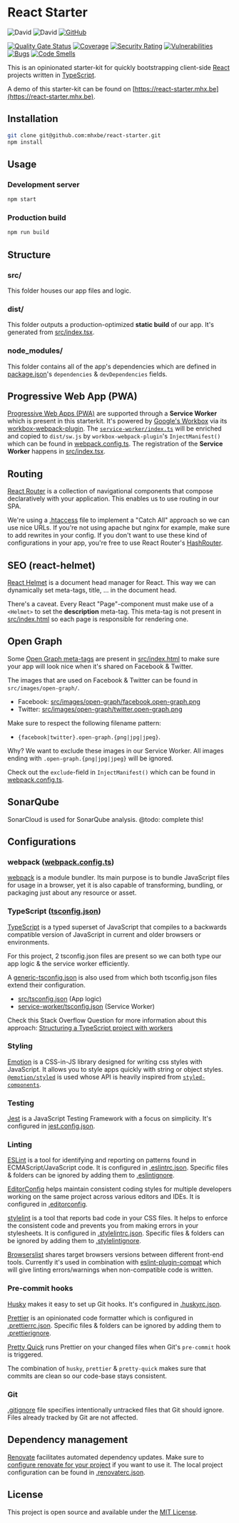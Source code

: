 # React Starter

![David](https://img.shields.io/david/mhxbe/react-starter)
![David](https://img.shields.io/david/dev/mhxbe/react-starter)
[![GitHub](https://img.shields.io/github/license/mhxbe/react-starter)](https://github.com/mhxbe/react-starter/blob/master/LICENSE)

[![Quality Gate Status](https://sonarcloud.io/api/project_badges/measure?project=mhxbe_react-starter&metric=alert_status)](https://sonarcloud.io/dashboard?id=mhxbe_react-starter)
[![Coverage](https://sonarcloud.io/api/project_badges/measure?project=mhxbe_react-starter&metric=coverage)](https://sonarcloud.io/dashboard?id=mhxbe_react-starter)
[![Security Rating](https://sonarcloud.io/api/project_badges/measure?project=mhxbe_react-starter&metric=security_rating)](https://sonarcloud.io/dashboard?id=mhxbe_react-starter)
[![Vulnerabilities](https://sonarcloud.io/api/project_badges/measure?project=mhxbe_react-starter&metric=vulnerabilities)](https://sonarcloud.io/dashboard?id=mhxbe_react-starter)
[![Bugs](https://sonarcloud.io/api/project_badges/measure?project=mhxbe_react-starter&metric=bugs)](https://sonarcloud.io/dashboard?id=mhxbe_react-starter)
[![Code Smells](https://sonarcloud.io/api/project_badges/measure?project=mhxbe_react-starter&metric=code_smells)](https://sonarcloud.io/dashboard?id=mhxbe_react-starter)

This is an opinionated starter-kit for quickly bootstrapping client-side [React](https://reactjs.org/) projects written in [TypeScript](https://www.typescriptlang.org/).

A demo of this starter-kit can be found on [https://react-starter.mhx.be](https://react-starter.mhx.be).

## Installation

```bash
git clone git@github.com:mhxbe/react-starter.git
npm install
```

## Usage

### Development server

```bash
npm start
```

### Production build

```bash
npm run build
```

## Structure

### src/

This folder houses our app files and logic.

### dist/

This folder outputs a production-optimized **static build** of our app. It's generated from [src/index.tsx](src/index.tsx).

### node_modules/

This folder contains all of the app's dependencies which are defined in [package.json](package.json)'s `dependencies` & `devDependencies` fields.

## Progressive Web App (PWA)

[Progressive Web Apps (PWA)](https://developer.mozilla.org/en-US/docs/Web/Progressive_web_apps) are supported through a **Service Worker** which is present in this starterkit. It's powered by [Google's Workbox](https://developers.google.com/web/tools/workbox) via its [workbox-webpack-plugin](https://developers.google.com/web/tools/workbox/modules/workbox-webpack-plugin). The [`service-worker/index.ts`](service-worker/index.ts) will be enriched and copied to `dist/sw.js` by `workbox-webpack-plugin`'s `InjectManifest()` which can be found in [webpack.config.ts](webpack.config.ts). The registration of the **Service Worker** happens in [src/index.tsx](src/index.tsx).

## Routing

[React Router](https://github.com/ReactTraining/react-router) is a collection of navigational components that compose declaratively with your application. This enables us to use routing in our SPA.

We're using a [.htaccess](.htaccess) file to implement a "Catch All" approach so we can use nice URLs. If you're not using apache but nginx for example, make sure to add rewrites in your config.
If you don't want to use these kind of configurations in your app, you're free to use React Router's [HashRouter](https://reactrouter.com/web/api/HashRouter).

## SEO (react-helmet)

[React Helmet](https://github.com/nfl/react-helmet) is a document head manager for React. This way we can dynamically set meta-tags, title, ... in the document head.

There's a caveat. Every React "Page"-component must make use of a `<Helmet>` to set the **description** meta-tag. This meta-tag is not present in [src/index.html](src/index.html) so each page is responsible for rendering one.

## Open Graph

Some [Open Graph meta-tags](https://ogp.me/) are present in [src/index.html](src/index.html) to make sure your app will look nice when it's shared on Facebook & Twitter.

The images that are used on Facebook & Twitter can be found in `src/images/open-graph/`.

- Facebook: [src/images/open-graph/facebook.open-graph.png](src/images/open-graph/facebook.open-graph.png)
- Twitter: [src/images/open-graph/twitter.open-graph.png](src/images/open-graph/twitter.open-graph.png)

Make sure to respect the following filename pattern:

- `{facebook|twitter}.open-graph.{png|jpg|jpeg}`.

Why? We want to exclude these images in our Service Worker. All images ending with `.open-graph.{png|jpg|jpeg}` will be ignored.

Check out the `exclude`-field in `InjectManifest()` which can be found in [webpack.config.ts](webpack.config.ts).

## SonarQube

SonarCloud is used for SonarQube analysis. @todo: complete this!

## Configurations

### webpack ([webpack.config.ts](webpack.config.ts))

[webpack](https://webpack.js.org/) is a module bundler. Its main purpose is to bundle JavaScript files for usage in a browser, yet it is also capable of transforming, bundling, or packaging just about any resource or asset.

### TypeScript ([tsconfig.json](tsconfig.json))

[TypeScript](https://www.typescriptlang.org/docs/handbook/tsconfig-json.html) is a typed superset of JavaScript that compiles to a backwards compatible version of JavaScript in current and older browsers or environments.

For this project, 2 tsconfig.json files are present so we can both type our app logic & the service worker efficiently.

A [generic-tsconfig.json](generic-tsconfig.json) is also used from which both tsconfig.json files extend their configuration.

- [src/tsconfig.json](src/tsconfig.json) (App logic)
- [service-worker/tsconfig.json](service-worker/tsconfig.json) (Service Worker)

Check this Stack Overflow Question for more information about this approach:
[Structuring a TypeScript project with workers](https://stackoverflow.com/questions/56356655/structuring-a-typescript-project-with-workers)

### Styling

[Emotion](https://emotion.sh/) is a CSS-in-JS library designed for writing css styles with JavaScript. It allows you to style apps quickly with string or object styles. [`@emotion/styled`](https://emotion.sh/docs/@emotion/styled) is used whose API is heavily inspired from [`styled-components`](https://www.styled-components.com/).

### Testing

[Jest](https://jestjs.io/) is a JavaScript Testing Framework with a focus on simplicity. It's configured in [jest.config.json](jest.config.json).

### Linting

[ESLint](http://eslint.org/) is a tool for identifying and reporting on patterns found in ECMAScript/JavaScript code. It is configured in [.eslintrc.json](.eslintrc.json). Specific files & folders can be ignored by adding them to [.eslintignore](.eslintignore).

[EditorConfig](https://editorconfig.org/) helps maintain consistent coding styles for multiple developers working on the same project across various editors and IDEs. It is configured in [.editorconfig](.editorconfig).

[stylelint](https://stylelint.io/) is a tool that reports bad code in your CSS files. It helps to enforce the consistent code and prevents you from making errors in your stylesheets. It is configured in [.stylelintrc.json](.stylelintrc.json). Specific files & folders can be ignored by adding them to [.stylelintignore](.stylelintignore).

[Browserslist](https://github.com/browserslist/browserslist) shares target browsers versions between different front-end tools.
Currently it's used in combination with [eslint-plugin-compat](https://github.com/amilajack/eslint-plugin-compat) which will give linting errors/warnings when non-compatible code is written.

### Pre-commit hooks

[Husky](https://github.com/typicode/husky) makes it easy to set up Git hooks. It's configured in [.huskyrc.json](.huskyrc.json).

[Prettier](https://prettier.io/) is an opinionated code formatter which is configured in [.prettierrc.json](.prettierrc.json). Specific files & folders can be ignored by adding them to [.prettierignore](.prettierignore).

[Pretty Quick](https://github.com/azz/pretty-quick) runs Prettier on your changed files when Git's `pre-commit` hook is triggered.

The combination of `husky`, `prettier` & `pretty-quick` makes sure that commits are clean so our code-base stays consistent.

### Git

[.gitignore](.gitignore) file specifies intentionally untracked files that Git should ignore. Files already tracked by Git are not affected.

## Dependency management

[Renovate](https://renovate.whitesourcesoftware.com/) facilitates automated dependency updates. Make sure to [configure renovate for your project](https://github.com/apps/renovate) if you want to use it. The local project configuration can be found in [.renovaterc.json](.renovaterc.json).

## License

This project is open source and available under the [MIT License](LICENSE).
